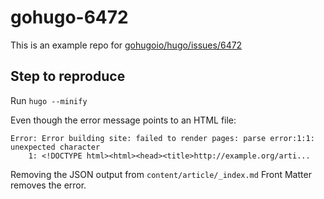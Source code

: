 # gohugo-6472

This is an example repo for [gohugoio/hugo/issues/6472](https://github.com/gohugoio/hugo/issues/6472)

## Step to reproduce

Run `hugo --minify`

Even though the error message points to an HTML file:
```
Error: Error building site: failed to render pages: parse error:1:1: unexpected character
    1: <!DOCTYPE html><html><head><title>http://example.org/arti...
```

Removing the JSON output from `content/article/_index.md` Front Matter removes the error.